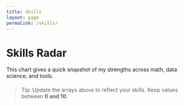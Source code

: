 ```yaml
---
title: Skills
layout: page
permalink: /skills/
---
```


# Skills Radar

This chart gives a quick snapshot of my strengths across math, data science, and tools.

<div style="max-width:800px;margin:20px auto;">
  <canvas id="skillsRadar" width="800" height="500" aria-label="Skills radar chart" role="img"></canvas>
</div>

<!-- Chart.js (CDN) -->
<script src="https://cdn.jsdelivr.net/npm/chart.js@4.4.1/dist/chart.umd.min.js"></script>

<script>
  // ====== EDIT THESE VALUES TO TUNE YOUR RADAR ======
  const axes = [
    "Linear Algebra",
    "Probability/Stats",
    "Optimization",
    "Machine Learning",
    "Data Visualization",
    "Python / NumPy / pandas",
    "PyTorch / ML Tooling",
    "SQL",
    "LaTeX",
    "Linux / Git"
  ];

  // 0–10 scale for each axis (same order as above)
  const scores = [9, 8, 7, 8, 7, 9, 7, 6, 8, 7];

  // Optional: a second dataset (e.g., “in progress”)
  const learningTargets = [10, 9, 9, 9, 8, 10, 9, 8, 9, 8];
  // ====== END EDITS ======

  const ctx = document.getElementById("skillsRadar").getContext("2d");
  new Chart(ctx, {
    type: "radar",
    data: {
      labels: axes,
      datasets: [
        {
          label: "Current",
          data: scores,
          pointRadius: 2,
          borderWidth: 2,
          // Colors intentionally not hard-coded (theme default)
          // but Chart.js needs *some* color; we set modest alpha:
          borderColor: "rgba(59, 130, 246, 0.9)",   // blue-ish
          backgroundColor: "rgba(59, 130, 246, 0.2)"
        },
        {
          label: "Target",
          data: learningTargets,
          pointRadius: 2,
          borderWidth: 2,
          borderColor: "rgba(34, 197, 94, 0.9)",    // green-ish
          backgroundColor: "rgba(34, 197, 94, 0.2)"
        }
      ]
    },
    options: {
      responsive: true,
      scales: {
        r: {
          beginAtZero: true,
          suggestedMin: 0,
          suggestedMax: 10,
          ticks: { stepSize: 2, showLabelBackdrop: false },
          grid: { circular: true }
        }
      },
      plugins: {
        legend: { position: "top" },
        tooltip: { enabled: true }
      },
      elements: {
        line: { tension: 0.25 }
      }
    }
  });
</script>

> Tip: Update the arrays above to reflect your skills. Keep values between **0 and 10**.
